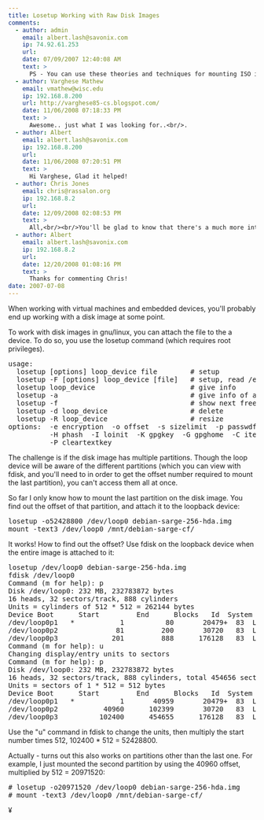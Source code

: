 ```yaml
---
title: Losetup Working with Raw Disk Images
comments:
  - author: admin
    email: albert.lash@savonix.com
    ip: 74.92.61.253
    url:
    date: 07/09/2007 12:40:08 AM
    text: >
      PS - You can use these theories and techniques for mounting ISO images. :-)
  - author: Varghese Mathew
    email: vmathew@wisc.edu
    ip: 192.168.8.200
    url: http://varghese85-cs.blogspot.com/
    date: 11/06/2008 07:18:33 PM
    text: >
      Awesome.. just what I was looking for..<br/>.
  - author: Albert
    email: albert.lash@savonix.com
    ip: 192.168.8.200
    url:
    date: 11/06/2008 07:20:51 PM
    text: >
      Hi Varghese, Glad it helped!
  - author: Chris Jones
    email: chris@rassalon.org
    ip: 192.168.8.2
    url:
    date: 12/09/2008 02:08:53 PM
    text: >
      All,<br/><br/>You'll be glad to know that there's a much more intuitive (and arguably safer) way to do mount partitioned disks.  No math minor required.<br/><br/>1) stop any existing loop device usage<br/>2) rmmod loop<br/>3) modprobe loop max_part=63<br/>3) losetup -f /path/to/raw/image.raw<br/><br/>If the loop module's been setup with max_part=63, it will automatically setup devices for the partitions as /dev/loop0p1 through /dev/loop0p63, just like you'd see for a partitioned hard disk.<br/><br/>There's one caviat - you need a pretty recent kernel - I'd suggest 2.2.26 or later.<br/><br/>Chris
  - author: Albert
    email: albert.lash@savonix.com
    ip: 192.168.8.2
    url:
    date: 12/20/2008 01:08:16 PM
    text: >
      Thanks for commenting Chris!
date: 2007-07-08
---
```

When working with virtual machines and embedded devices, you'll probably end up working with a disk image at some point.

To work with disk images in gnu/linux, you can attach the file to the a device. To do so, you use the losetup command (which requires root privileges).

<pre class="sh_sh">usage:
  losetup [options] loop_device file        # setup
  losetup -F [options] loop_device [file]   # setup, read /etc/fstab
  losetup loop_device                       # give info
  losetup -a                                # give info of all loops
  losetup -f                                # show next free loop device
  losetup -d loop_device                    # delete
  losetup -R loop_device                    # resize
options:  -e encryption  -o offset  -s sizelimit  -p passwdfd  -T  -S pseed
          -H phash  -I loinit  -K gpgkey  -G gpghome  -C itercountk  -v  -r
          -P cleartextkey
</pre>

The challenge is if the disk image has multiple partitions. Though the loop device will be aware of the different partitions (which you can view with fdisk, and you'll need to in order to get the offset number required to mount the last partition), you can't access them all at once.

So far I only know how to mount the last partition on the disk image. You find out the offset of that partition, and attach it to the loopback device:

<pre class="sh_sh">losetup -o52428800 /dev/loop0 debian-sarge-256-hda.img
mount -text3 /dev/loop0 /mnt/debian-sarge-cf/</pre>

It works! How to find out the offset? Use fdisk on the loopback device when the entire image is attached to it:

<pre class="sh_sh">losetup /dev/loop0 debian-sarge-256-hda.img
fdisk /dev/loop0
Command (m for help): p
Disk /dev/loop0: 232 MB, 232783872 bytes
16 heads, 32 sectors/track, 888 cylinders
Units = cylinders of 512 * 512 = 262144 bytes
Device Boot      Start         End      Blocks   Id  System
/dev/loop0p1   *           1          80       20479+  83  Linux
/dev/loop0p2              81         200       30720   83  Linux
/dev/loop0p3             201         888      176128   83  Linux
Command (m for help): u
Changing display/entry units to sectors
Command (m for help): p
Disk /dev/loop0: 232 MB, 232783872 bytes
16 heads, 32 sectors/track, 888 cylinders, total 454656 sectors
Units = sectors of 1 * 512 = 512 bytes
Device Boot      Start         End      Blocks   Id  System
/dev/loop0p1   *           1       40959       20479+  83  Linux
/dev/loop0p2           40960      102399       30720   83  Linux
/dev/loop0p3          102400      454655      176128   83  Linux
</pre>

Use the "u" command in fdisk to change the units, then multiply the start number times 512, 102400 * 512 = 52428800.

Actually - turns out this also works on partitions other than the last one. For example, I just mounted the second partition by using the 40960 offset, multiplied by 512 = 20971520:

<pre class="sh_sh"># losetup -o20971520 /dev/loop0 debian-sarge-256-hda.img
# mount -text3 /dev/loop0 /mnt/debian-sarge-cf/</pre>

¥

